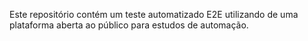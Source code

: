 Este repositório contém um teste automatizado E2E utilizando de uma plataforma aberta ao público para estudos de automação. 

